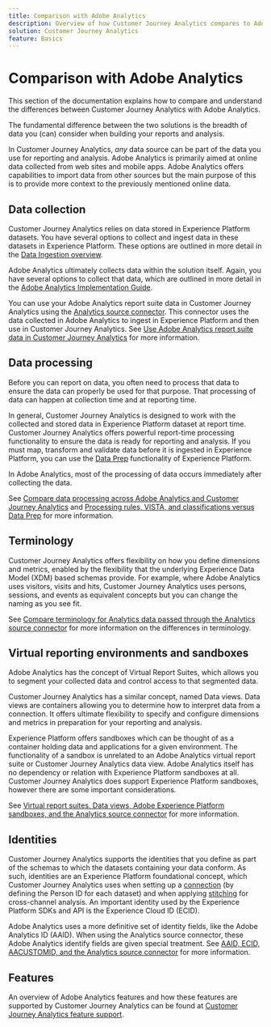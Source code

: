```yaml
---
title: Comparison with Adobe Analytics
description: Overview of how Customer Journey Analytics compares to Adobe Analytics.
solution: Customer Journey Analytics
feature: Basics
---
```

# Comparison with Adobe Analytics

This section of the documentation explains how to compare and understand the differences between Customer Journey Analytics with Adobe Analytics. 

The fundamental difference between the two solutions is the breadth of data you (can) consider when building your reports and analysis.

In Customer Journey Analytics, *any* data source can be part of the data you use for reporting and analysis. Adobe Analytics is primarily aimed at online data collected from web sites and mobile apps. Adobe Analytics offers capabilities to import data from other sources but the main purpose of this is to provide more context to the previously mentioned online data.

## Data collection

Customer Journey Analytics relies on data stored in Experience Platform datasets. You have several options to collect and ingest data in these datasets in Experience Platform. These options are outlined in more detail in the [Data Ingestion overview](https://experienceleague.adobe.com/docs/analytics-platform/using/cja-data-ingestion/data-ingestion.html?lang=en).

Adobe Analytics ultimately collects data within the solution itself. Again, you have several options to collect that data, which are outlined in more detail in the [Adobe Analytics Implementation Guide](https://experienceleague.adobe.com/docs/analytics/implementation/home.html?lang=en).

You can use your Adobe Analytics report suite data in Customer Journey Analytics using the [Analytics source connector](https://experienceleague.adobe.com/docs/experience-platform/sources/ui-tutorials/create/adobe-applications/analytics.html?lang=en). This connector uses the data collected in Adobe Analytics to ingest in Experience Platform and then use in Customer Journey Analytics. See [Use Adobe Analytics report suite data in Customer Journey Analytics](https://experienceleague.adobe.com/docs/analytics-platform/using/compare-aa-cja/cja-aa-comparison/aa-data-in-cja.html?lang=en) for more information.


## Data processing

Before you can report on data, you often need to process that data to ensure the data can properly be used for that purpose. That processing of data can happen at collection time and at reporting time. 

In general, Customer Journey Analytics is designed to work with the collected and stored data in Experience Platform dataset at report time. Customer Journey Analytics offers powerful report-time processing functionality to ensure the data is ready for reporting and analysis. If you must map, transform and validate data before it is ingested in Experience Platform, you can use the [Data Prep](https://experienceleague.adobe.com/docs/experience-platform/data-prep/home.html?lang=en) functionality of Experience Platform.

In Adobe Analytics, most of the processing of data occurs immediately after collecting the data.

See [Compare data processing across Adobe Analytics and Customer Journey Analytics](data-processing-comparisons.md) and [Processing rules, VISTA, and classifications versus Data Prep](https://experienceleague.adobe.com/docs/analytics-platform/using/compare-aa-cja/cja-aa-comparison/pr-vista-dataprep.html?lang=en) for more information.


## Terminology

Customer Journey Analytics offers flexibility on how you define dimensions and metrics, enabled by the flexibility that the underlying Experience Data Model (XDM) based schemas provide. For example, where Adobe Analytics uses visitors, visits and hits, Customer Journey Analytics uses persons, sessions, and events as equivalent concepts but you can change the naming as you see fit.

See [Compare terminology for Analytics data passed through the Analytics source connector](https://experienceleague.adobe.com/docs/analytics-platform/using/compare-aa-cja/cja-aa-comparison/terminology.html?lang=en) for more information on the differences in terminology.


## Virtual reporting environments and sandboxes

Adobe Analytics has the concept of Virtual Report Suites, which allows you to segment your collected data and control access to that segmented data. 

Customer Journey Analytics has a similar concept, named Data views. Data views are containers allowing you to determine how to interpret data from a connection. It offers ultimate flexibility to specify and configure dimensions and metrics in preparation for your reporting and analysis.

Experience Platform offers sandboxes which can be thought of as a container holding data and applications for a given environment. The functionality of a sandbox is unrelated to an Adobe Analytics virtual report suite or Customer Journey Analytics data view. Adobe Analytics itself has no dependency or relation with Experience Platform sandboxes at all. Customer Journey Analytics does support Experience Platform sandboxes, however there are some important considerations. 

See [Virtual report suites, Data views, Adobe Experience Platform sandboxes, and the Analytics source connector](https://experienceleague.adobe.com/docs/analytics-platform/using/compare-aa-cja/cja-aa-comparison/vrs-dataview-sandbox-adc.html?lang=en) for more information.


## Identities

Customer Journey Analytics supports the identities that you define as part of the schemas to which the datasets containing your data conform. As such, identities are an Experience Platform foundational concept, which Customer Journey Analytics uses when setting up a [connection](../../connections/overview.md) (by defining the Person ID for each dataset) and when applying [stitching](../../stitching/overview.md) for cross-channel analysis. An important identity used by the Experience Platform SDKs and API is the Experience Cloud ID (ECID).

Adobe Analytics uses a more definitive set of identity fields, like the Adobe Analytics ID (AAID). When using the Analytics source connector, these Adobe Analytics identify fields are given special treatment. See [AAID, ECID, AACUSTOMID, and the Analytics source connector](https://experienceleague.adobe.com/docs/analytics-platform/using/compare-aa-cja/cja-aa-comparison/aaid-ecid-adc.html?lang=en) for more information.


## Features

An overview of Adobe Analytics features and how these features are supported by Customer Journey Analytics can be found at [Customer Journey Analytics feature support](https://experienceleague.adobe.com/docs/analytics-platform/using/compare-aa-cja/cja-aa-comparison/cja-aa.html?lang=en).





